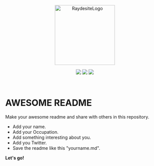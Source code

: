 
<p align="center">
	<a href="https://raydesite.com" rel="noopener noreferrer"><img width="190" src="https://i.imgur.com/BJk6ckw.png" alt="RaydesiteLogo"></a></p>

<p align="center">
<a href="https://twitter.com/Raydesite"><img src="https://img.shields.io/twitter/follow/raydesite?label=Follow&style=social"></a>
<a href="https://github.com/Raydesite/Primer-Reto/stargazers"><img src="https://img.shields.io/github/stars/raydesite/Awesome-README?style=social"></a>
<a href="https://github.com/Raydesite/Primer-Reto/network/members"><img src="https://img.shields.io/github/forks/raydesite/Awesome-REAMDE?style=social"></a>
</p></br>

    
# AWESOME README 

Make your awesome readme and share with others in this repository.

- Add your name.
- Add your Occupation.
- Add something interesting about you.
- Add you Twitter.
- Save the readme like this "yourname.md".

**Let's go!**

